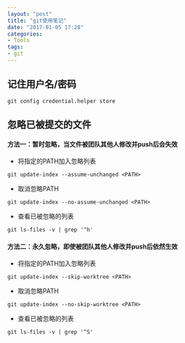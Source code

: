 ```yaml
---
layout: "post"
title: "git使用笔记"
date: "2017-01-05 17:28"
categories:
- Tools
tags:
- git
---
```

## 记住用户名/密码
```
git config credential.helper store
```

##  忽略已被提交的文件

#### 方法一：暂时忽略，当文件被团队其他人修改并push后会失效

- 将指定的PATH加入忽略列表
```
git update-index --assume-unchanged <PATH>
```

- 取消忽略PATH
```
git update-index --no-assume-unchanged <PATH>
```
<!--more-->
- 查看已被忽略的列表
```
git ls-files -v | grep '^h'
```

#### 方法二：永久忽略，即使被团队其他人修改并push后依然生效

- 将指定的PATH加入忽略列表
```
git update-index --skip-worktree <PATH>
```

- 取消忽略PATH
```
git update-index --no-skip-worktree <PATH>
```

- 查看已被忽略的列表
```
git ls-files -v | grep '^S'
```
